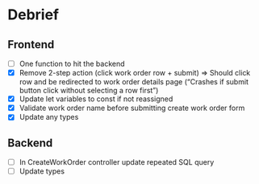 # Debrief

## Frontend

- [ ] One function to hit the backend
- [x] Remove 2-step action (click work order row + submit) => Should click row and be redirected to work order details page (“Crashes if submit button click without selecting a row first”)
- [x] Update let variables to const if not reassigned
- [x] Validate work order name before submitting create work order form
- [x] Update any types

## Backend

- [ ] In CreateWorkOrder controller update repeated SQL query
- [ ] Update types
